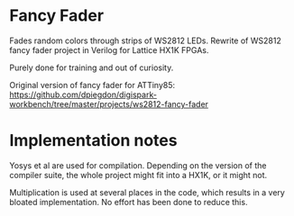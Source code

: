 # Fancy Fader

Fades random colors through strips of WS2812 LEDs.
Rewrite of WS2812 fancy fader project in Verilog for Lattice HX1K FPGAs.

Purely done for training and out of curiosity.

Original version of fancy fader for ATTiny85:
https://github.com/dpiegdon/digispark-workbench/tree/master/projects/ws2812-fancy-fader

# Implementation notes

Yosys et al are used for compilation. Depending on the version of the compiler suite,
the whole project might fit into a HX1K, or it might not.

Multiplication is used at several places in the code, which results in a very bloated
implementation. No effort has been done to reduce this.

